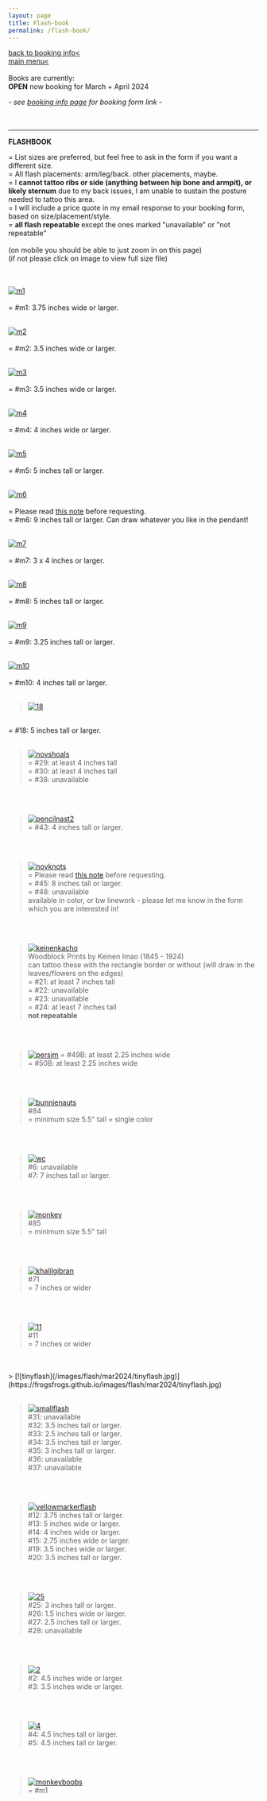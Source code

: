 ```yaml
---
layout: page
title: Flash-book
permalink: /flash-book/
---
```

<a href="/booking-info">back to booking info< </a>  
<a href="/">main menu< </a>  
<br>
Books are currently:  
**OPEN** now booking for March + April 2024    

<!-- *-  Books will next open in early August for mid-August thru September 2023 in Philly-*  -->
*- see <a href="/booking-info">booking info page</a> for booking form link -*  
<br><br>
- - - 
**FLASHBOOK**  
  
= List sizes are preferred, but feel free to ask in the form if you want a different size.  
= All flash placements: arm/leg/back. other placements, maybe.  
= I **cannot tattoo ribs or side (anything between hip bone and armpit), or likely sternum** due to my back issues, I am unable to sustain the posture needed to tattoo this area.  
= I will include a price quote in my email response to your booking form, based on size/placement/style.  
= **all flash repeatable** except the ones marked "unavailable" or "not repeatable"  
<br>
(on mobile you should be able to just zoom in on this page)  
(if not please click on image to view full size file)  
<br><br>

[![m1](/images/flash/mar2024/m1.png)](https://frogsfrogs.github.io/images/flash/mar2024/m1.png)  
<br>
= #m1: 3.75 inches wide or larger.  
<br>

[![m2](/images/flash/mar2024/m2.png)](https://frogsfrogs.github.io/images/flash/mar2024/m2.png)  
<br>
= #m2: 3.5 inches wide or larger.  
<br>

[![m3](/images/flash/mar2024/m3.png)](https://frogsfrogs.github.io/images/flash/mar2024/m3.png)  
<br>
= #m3: 3.5 inches wide or larger.  
<br>

[![m4](/images/flash/mar2024/m4.png)](https://frogsfrogs.github.io/images/flash/mar2024/m4.png)  
<br>
= #m4: 4 inches wide or larger.  
<br>

[![m5](/images/flash/mar2024/m5.png)](https://frogsfrogs.github.io/images/flash/mar2024/m5.png)  
<br>
= #m5: 5 inches tall or larger.  
<br>

[![m6](/images/flash/mar2024/mar2024_6.jpg)](https://frogsfrogs.github.io/images/flash/mar2024/mar2024_6.jpg)  
<br>
= Please read <a href="/red-seal">this note</a> before requesting.  
= #m6: 9 inches tall or larger. Can draw whatever you like in the pendant!  
<br>

[![m7](/images/flash/mar2024/m7a.png)](https://frogsfrogs.github.io/images/flash/mar2024/m7a.png)  
<br>
= #m7: 3 x 4 inches or larger.  
<br>

[![m8](/images/flash/mar2024/m8.png)](https://frogsfrogs.github.io/images/flash/mar2024/m8.png)  
<br>
= #m8: 5 inches tall or larger.  
<br>

[![m9](/images/flash/mar2024/m9a.png)](https://frogsfrogs.github.io/images/flash/mar2024/m9a.png)  
<br>
= #m9: 3.25 inches tall or larger.  
<br>

[![m10](/images/flash/mar2024/m10.png)](https://frogsfrogs.github.io/images/flash/mar2024/m10.png)  
<br>
= #m10: 4 inches tall or larger.  
<br>

> [![18](/images/flash/May2023/18.jpg)](https://frogsfrogs.github.io/images/flash/May2023/18.jpg)  
<br>
= #18: 5 inches tall or larger.  
<br>
<br>

> [![novshoals](/images/flash/Nov2023/nov2023shoals.jpg)](https://frogsfrogs.github.io/images/flash/Nov2023/nov2023shoals.jpg)  
= #29: at least 4 inches tall  
= #30: at least 4 inches tall  
= #38: unavailable  
<br>
<br>

> [![pencilnast2](/images/flash/Nov2023/pencilnast2.jpg)](https://frogsfrogs.github.io/images/flash/Nov2023/pencilnast2.jpg)  
= #43: 4 inches tall or larger.
<br>
<br>

> [![novknots](/images/flash/Nov2023/nov2023-knots.jpg)](https://frogsfrogs.github.io/images/flash/Nov2023/nov2023-knots.jpg)  
= Please read <a href="/red-seal">this note</a> before requesting.  
= #45: 8 inches tall or larger.  
= #48: unavailable  
available in color, or bw linework - please let me know in the form which you are interested in!
<br>
<br>

> [![keinenkacho](/images/flash/KeinenImao/KeinenKacho.jpg)](https://frogsfrogs.github.io/images/flash/KeinenImao/KeinenKacho.jpg)  
Woodblock Prints by Keinen Imao (1845 - 1924)  
can tattoo these with the rectangle border or without (will draw in the leaves/flowers on the edges)  
= #21: at least 7 inches tall  
= #22: unavailable  
= #23: unavailable  
= #24: at least 7 inches tall  
**not repeatable**  
<br>
<br>

>[![persim](/images/flash/Nov2023/49.jpg)](https://frogsfrogs.github.io/images/flash/Nov2023/49.jpg) 
= #49B: at least 2.25 inches wide  
= #50B: at least 2.25 inches wide  
<br>
<br>

> [![bunnienauts](/images/flash/April2023/bunnienauts.jpg)](https://frogsfrogs.github.io/images/flash/April2023/bunnienauts.jpg)  
#84    
= minimum size 5.5" tall 
= single color  

<br>
<br>

> [![wc](/images/flash/May2023/whitecurrants.jpg)](https://frogsfrogs.github.io/images/flash/May2023/whitecurrants.jpg)  
#6: unavailable  
#7: 7 inches tall or larger.
<br>
<br>


> [![monkey](/images/flash/April2023/monkey-2.jpg)](https://frogsfrogs.github.io/images/flash/April2023/monkey-2.jpg)  
#85    
= minimum size 5.5" tall
<br>
<br>

> [![khalilgibran](/images/flash/Jan2023/4a.jpg)](https://frogsfrogs.github.io/images/flash/Jan2023/4a.jpg)  
#71    
= 7 inches or wider

<br>
<br>

> [![11](/images/flash/May2023/11.jpg)](https://frogsfrogs.github.io/images/flash/May2023/11.jpg)  
#11    
= 7 inches or wider

<br>
<br>
> [![tinyflash](/images/flash/mar2024/tinyflash.jpg)](https://frogsfrogs.github.io/images/flash/mar2024/tinyflash.jpg)  
<br>
<br>

> [![smallflash](/images/flash/Nov2023/smallflash.jpg)](https://frogsfrogs.github.io/images/flash/Nov2023/smallflash.jpg)  
#31: unavailable  
#32: 3.5 inches tall or larger.  
#33: 2.5 inches tall or larger.  
#34: 3.5 inches tall or larger.  
#35: 3 inches tall or larger.  
#36: unavailable  
#37: unavailable  
<br>
<br>

> [![yellowmarkerflash](/images/flash/Aug2023/yellowflash.jpg)](https://frogsfrogs.github.io/images/flash/Aug2023/yellowflash.jpg)  
#12: 3.75 inches tall or larger.  
#13: 5 inches wide or larger.  
#14: 4 inches wide or larger.  
#15: 2.75 inches wide or larger.  
#19: 3.5 inches wide or larger.<!-- booked once -->  
#20: 3.5 inches tall or larger.  
<br>
<br>

> [![25](/images/flash/Aug2023/25.jpg)](https://frogsfrogs.github.io/images/flash/Aug2023/25.jpg)  
#25: 3 inches tall or larger.<!-- booked once -->  
#26: 1.5 inches wide or larger.  
#27: 2.5 inches tall or larger.  
#28: unavailable  
<br>
<br>

> [![2](/images/flash/May2023/2.jpg)](https://frogsfrogs.github.io/images/flash/May2023/2.jpg)  
#2: 4.5 inches wide or larger.<!-- booked once -->  
#3: 3.5 inches wide or larger.  
<br>
<br>

> [![4](/images/flash/May2023/4.jpg)](https://frogsfrogs.github.io/images/flash/May2023/4.jpg)  
#4: 4.5 inches tall or larger.  
#5: 4.5 inches tall or larger.  <!-- booked once -->
<br>
<br>


> [![monkeyboobs](/images/flash/May2023/86.jpg)](https://frogsfrogs.github.io/images/flash/May2023/86.jpg)  
= #m1  














